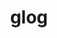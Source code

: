 ---
title: "glog"
description: "the goblin laws of gaming"
slug: "glog"
image:
style:
    background: "#a85341"
    color: "#fff"
---